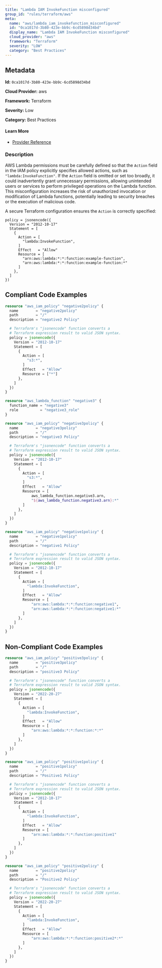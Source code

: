 ```yaml
---
title: "Lambda IAM InvokeFunction misconfigured"
group_id: "rules/terraform/aws"
meta:
  name: "aws/lambda_iam_invokefunction_misconfigured"
  id: "0ca1017d-3b80-423e-bb9c-6cd5898d34bd"
  display_name: "Lambda IAM InvokeFunction misconfigured"
  cloud_provider: "aws"
  framework: "Terraform"
  severity: "LOW"
  category: "Best Practices"
---
```

## Metadata

**Id:** `0ca1017d-3b80-423e-bb9c-6cd5898d34bd`

**Cloud Provider:** aws

**Framework:** Terraform

**Severity:** Low

**Category:** Best Practices

#### Learn More

 - [Provider Reference](https://registry.terraform.io/providers/hashicorp/aws/latest/docs/resources/lambda_permission)

### Description

 AWS Lambda permissions must be carefully defined so that the `Action` field in the IAM policy explicitly specifies allowed actions, such as `"lambda:InvokeFunction"`. If the `Action` field is omitted or set too broadly, it could inadvertently grant unnecessary permissions, allowing unintended users or services to perform privileged operations on the Lambda function. This misconfiguration increases the risk of unauthorized invocation or modification of Lambda functions, potentially leading to security breaches or the execution of malicious code.

A secure Terraform configuration ensures the `Action` is correctly specified:

```
policy = jsonencode({
  Version = "2012-10-17"
  Statement = [
    {
      Action = [
        "lambda:InvokeFunction",
      ]
      Effect   = "Allow"
      Resource = [
        "arn:aws:lambda:*:*:function:example-function",
        "arn:aws:lambda:*:*:function:example-function:*"
      ]
    },
  ]
})
```


## Compliant Code Examples
```terraform
resource "aws_iam_policy" "negative2policy" {
  name        = "negative2policy"
  path        = "/"
  description = "negative2 Policy"

  # Terraform's "jsonencode" function converts a
  # Terraform expression result to valid JSON syntax.
  policy = jsonencode({
    Version = "2012-10-17"
    Statement = [
      {
        Action = [
          "s3:*",
        ]
        Effect   = "Allow"
        Resource = ["*"]
      },
    ]
  })
}

```

```terraform
resource "aws_lambda_function" "negative3" {
  function_name = "negative3"
  role          = "negative3_role"
}

resource "aws_iam_policy" "negative3policy" {
  name        = "negative3policy"
  path        = "/"
  description = "negative3 Policy"

  # Terraform's "jsonencode" function converts a
  # Terraform expression result to valid JSON syntax.
  policy = jsonencode({
    Version = "2012-10-17"
    Statement = [
      {
        Action = [
          "s3:*",
        ]
        Effect   = "Allow"
        Resource = [
            aws_lambda_function.negative3.arn,
            "${aws_lambda_function.negative3.arn}:*"
        ]
      },
    ]
  })
}

```

```terraform
resource "aws_iam_policy" "negative1policy" {
  name        = "negative1policy"
  path        = "/"
  description = "negative1 Policy"

  # Terraform's "jsonencode" function converts a
  # Terraform expression result to valid JSON syntax.
  policy = jsonencode({
    Version = "2012-10-17"
    Statement = [
      {
        Action = [
          "lambda:InvokeFunction",
        ]
        Effect   = "Allow"
        Resource = [
            "arn:aws:lambda:*:*:function:negative1",
            "arn:aws:lambda:*:*:function:negative1:*"
        ]
      },
    ]
  })
}

```
## Non-Compliant Code Examples
```terraform
resource "aws_iam_policy" "positive3policy" {
  name        = "positive3policy"
  path        = "/"
  description = "positive3 Policy"

  # Terraform's "jsonencode" function converts a
  # Terraform expression result to valid JSON syntax.
  policy = jsonencode({
    Version = "2022-20-27"
    Statement = [
      {
        Action = [
          "lambda:InvokeFunction",
        ]
        Effect   = "Allow"
        Resource = [
            "arn:aws:lambda:*:*:function:*:*"
        ]
      },
    ]
  })
}

```

```terraform
resource "aws_iam_policy" "positive1policy" {
  name        = "positive1policy"
  path        = "/"
  description = "Positive1 Policy"

  # Terraform's "jsonencode" function converts a
  # Terraform expression result to valid JSON syntax.
  policy = jsonencode({
    Version = "2012-10-17"
    Statement = [
      {
        Action = [
          "lambda:InvokeFunction",
        ]
        Effect   = "Allow"
        Resource = [
            "arn:aws:lambda:*:*:function:positive1"
        ]
      },
    ]
  })
}

```

```terraform
resource "aws_iam_policy" "positive2policy" {
  name        = "positive2policy"
  path        = "/"
  description = "Positive2 Policy"

  # Terraform's "jsonencode" function converts a
  # Terraform expression result to valid JSON syntax.
  policy = jsonencode({
    Version = "2022-20-27"
    Statement = [
      {
        Action = [
          "lambda:InvokeFunction",
        ]
        Effect   = "Allow"
        Resource = [
            "arn:aws:lambda:*:*:function:positive2*:*"
        ]
      },
    ]
  })
}

```